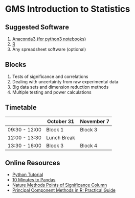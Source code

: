 GMS Introduction to Statistics
==============================

Suggested Software
----------------------
1. [Anaconda3 (for python3 notebooks)](https://www.anaconda.com/download/)
2. [R](https://www.r-project.org/)
3. Any spreadsheet software (optional)

Blocks
--------
1. Tests of significance and correlations
2. Dealing with uncertainty from raw experimental data
3. Big data sets and dimension reduction methods
4. Multiple testing and power calculations

Timetable
---------
|               | October 31   | November 7   |
|---------------|--------------|--------------|
| 09:30 - 12:00 | Block 1      | Block 3      |
| 12:00 - 13:30 | Lunch Break  |              |
| 13:30 - 16:00 | Block 3      | Block 4      |

Online Resources
----------------
* [Python Tutorial](https://www.codecademy.com/learn/learn-python)
* [10 Minutes to Pandas](https://pandas.pydata.org/pandas-docs/stable/10min.html)
* [Nature Methods Points of Significance Column](https://www.nature.com/collections/qghhqm/pointsofsignificance)
* [Principal Component Methods in R: Practical Guide](http://www.sthda.com/english/articles/31-principal-component-methods-in-r-practical-guide/112-pca-principal-component-analysis-essentials/#biplot)
